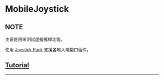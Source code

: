 # MobileJoystick #

## NOTE ##

主要是用來測試虛擬搖桿功能。

使用 [Joystick Pack][Joystick Pack] 支援各輸入端接口偛件。

## [Tutorial][tutorial] ##

____________________________________________________________

[tutorial]:https://www.youtube.com/watch?v=8-X3BmvtXT0

[Joystick Pack]:https://assetstore.unity.com/packages/tools/input-management/joystick-pack-107631
